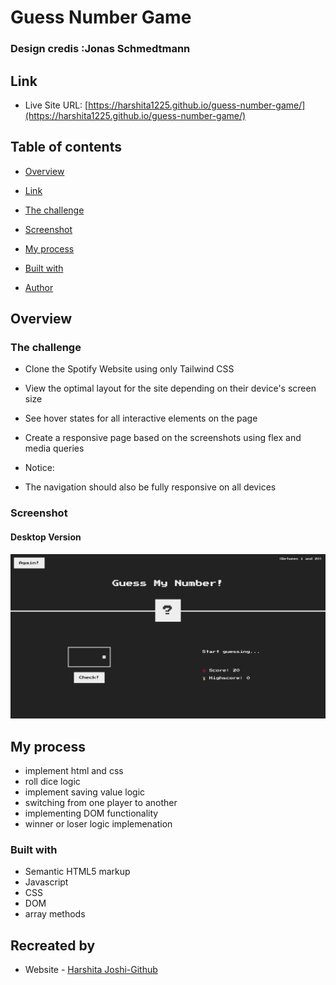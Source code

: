 # Guess Number Game

### Design credis :Jonas Schmedtmann

## Link

- Live Site URL: [https://harshita1225.github.io/guess-number-game/](https://harshita1225.github.io/guess-number-game/)

## Table of contents

- [Overview](#overview)

- [Link](#link)

- [The challenge](#the-challenge)

- [Screenshot](#screenshot)

- [My process](#my-process)

- [Built with](#built-with)

- [Author](#author)

## Overview

### The challenge

- Clone the Spotify Website using only Tailwind CSS

- View the optimal layout for the site depending on their device's screen size

- See hover states for all interactive elements on the page

- Create a responsive page based on the screenshots using flex and media queries

- Notice:

- The navigation should also be fully responsive on all devices

### Screenshot

#### Desktop Version

![Desktop Version](./Screenshot%202022-10-16%20at%2023-58-12%20Guess%20My%20Number!.png)

## My process

- implement html and css
- roll dice logic
- implement saving value logic
- switching from one player to another
- implementing DOM functionality
- winner or loser logic implemenation

### Built with

- Semantic HTML5 markup
- Javascript
- CSS
- DOM
- array methods

## Recreated by

- Website - [Harshita Joshi-Github](https://github.com/harshita1225)
